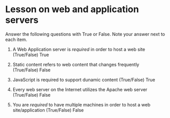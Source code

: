 # Lesson on web and application servers

Answer the following questions with True or False. Note your answer next to each item.


1. A Web Application server is *required* in order to host a web site (True/False) True

2. Static content refers to web content that changes frequently (True/False) False

3. JavaScript is required to support dunamic content (True/False) True

4. Every web server on the Internet utilizes the Apache web server (True/False) False

5. You are *required* to have multiple machines in order to host a web site/application (True/False) False

